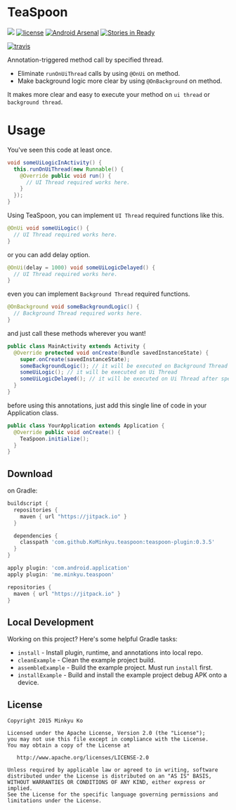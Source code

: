 TeaSpoon
========

[![](https://jitpack.io/v/me.minkyu/teaspoon.svg)](https://jitpack.io/#com.github.KoMinkyu/teaspoon)
[![license](https://img.shields.io/hexpm/l/plug.svg)](LICENSE)
[![Android Arsenal](https://img.shields.io/badge/Android%20Arsenal-TeaSpoon-blue.svg?style=flat)](http://android-arsenal.com/details/1/2997)
[![Stories in Ready](https://badge.waffle.io/KoMinkyu/teaspoon.png?label=ready&title=Ready)](https://waffle.io/KoMinkyu/teaspoon)

[![travis](https://api.travis-ci.org/KoMinkyu/teaspoon.svg)](https://travis-ci.org/KoMinkyu/teaspoon)

Annotation-triggered method call by specified thread.
* Eliminate `runOnUiThread` calls by using `@OnUi` on method.
* Make background logic more clear by using `@OnBackground` on method.

It makes more clear and easy to execute your method on `ui thread` or `background thread`.

Usage
=====
You've seen this code at least once.

``` java
void someUiLogicInActivity() {
  this.runOnUiThread(new Runnable() {
    @Override public void run() {
      // UI Thread required works here.
    }
  });
}
```

Using TeaSpoon, you can implement `UI Thread` required functions like this.

```java
@OnUi void someUiLogic() {
  // UI Thread required works here.
}
```

or you can add delay option.

``` java
@OnUi(delay = 1000) void someUiLogicDelayed() {
  // UI Thread required works here.
}
```

even you can implement `Background Thread` required functions.

``` java
@OnBackground void someBackgroundLogic() {
  // Background Thread required works here.
}
```

and just call these methods wherever you want!

``` java
public class MainActivity extends Activity {
  @Override protected void onCreate(Bundle savedInstanceState) {
    super.onCreate(savedInstanceState);
    someBackgroundLogic(); // it will be executed on Background Thread
    someUiLogic(); // it will be executed on Ui Thread
    someUiLogicDelayed(); // it will be executed on Ui Thread after specified delay
  }
}
```

before using this annotations, just add this single line of code in your Application class.

``` java
public class YourApplication extends Application {
  @Override public void onCreate() {
    TeaSpoon.initialize();
  }
}
```

Download
--------

on Gradle:
```groovy
buildscript {
  repositories {
    maven { url "https://jitpack.io" }
  }

  dependencies {
    classpath 'com.github.KoMinkyu.teaspoon:teaspoon-plugin:0.3.5'
  }
}

apply plugin: 'com.android.application'
apply plugin: 'me.minkyu.teaspoon'

repositories {
  maven { url "https://jitpack.io" }
}
```

Local Development
-----------------

Working on this project? Here's some helpful Gradle tasks:

 * `install` - Install plugin, runtime, and annotations into local repo.
 * `cleanExample` - Clean the example project build.
 * `assembleExample` - Build the example project. Must run `install` first.
 * `installExample` - Build and install the example project debug APK onto a device.

License
-------

    Copyright 2015 Minkyu Ko

    Licensed under the Apache License, Version 2.0 (the "License");
    you may not use this file except in compliance with the License.
    You may obtain a copy of the License at

       http://www.apache.org/licenses/LICENSE-2.0

    Unless required by applicable law or agreed to in writing, software
    distributed under the License is distributed on an "AS IS" BASIS,
    WITHOUT WARRANTIES OR CONDITIONS OF ANY KIND, either express or implied.
    See the License for the specific language governing permissions and
    limitations under the License.
